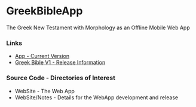 GreekBibleApp
=============

The Greek New Testament with Morphology as an Offline Mobile Web App

### Links

- [App - Current Version](http://www.toldpro.com/Apps/GreekBible/VCurrent/)
- [Greek Bible V1 - Release Information](http://blog.toldpro.com/2014/02/greekbible-v1.html)

### Source Code - Directories of Interest

- WebSite - The Web App
- WebSite/Notes - Details for the WebApp development and release
